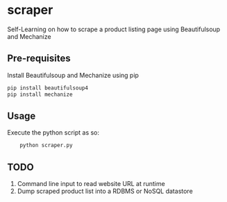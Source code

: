 # scraper

Self-Learning on how to scrape a product listing page using Beautifulsoup and Mechanize

## Pre-requisites

Install Beautifulsoup and Mechanize using pip

```sh
pip install beautifulsoup4
pip install mechanize
```
    

## Usage

Execute the python script as so:

```sh
    python scraper.py
```

## TODO

1. Command line input to read website URL at runtime
2. Dump scraped product list into a RDBMS or NoSQL datastore
